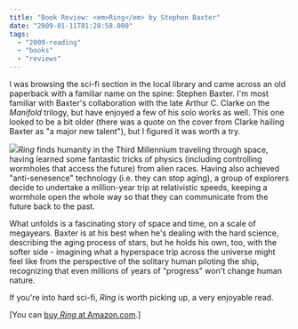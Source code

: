 ```yaml
---
title: "Book Review: <em>Ring</em> by Stephen Baxter"
date: "2009-01-11T01:28:58.000"
tags: 
  - "2009-reading"
  - "books"
  - "reviews"
---
```


I was browsing the sci-fi section in the local library and came across an old paperback with a familiar name on the spine: Stephen Baxter. I'm most familiar with Baxter's collaboration with the late Arthur C. Clarke on the _Manifold_ trilogy, but have enjoyed a few of his solo works as well. This one looked to be a bit older (there was a quote on the cover from Clarke hailing Baxter as "a major new talent"), but I figured it was worth a try.

[![](http://ecx.images-amazon.com/images/I/511G8QSZH2L._SL160_.jpg)](http://www.amazon.com/Ring-Stephen-Baxter/dp/0061056944%3FSubscriptionId%3D02E5W5871AJF7PMMMS82%26tag%3Dscifirev-20%26linkCode%3Dxm2%26camp%3D2025%26creative%3D165953%26creativeASIN%3D0061056944)_Ring_ finds humanity in the Third Millennium traveling through space, having learned some fantastic tricks of physics (including controlling wormholes that access the future) from alien races. Having also achieved "anti-senesence" technology (i.e. they can stop aging), a group of explorers decide to undertake a million-year trip at relativistic speeds, keeping a wormhole open the whole way so that they can communicate from the future back to the past.

What unfolds is a fascinating story of space and time, on a scale of megayears. Baxter is at his best when he's dealing with the hard science, describing the aging process of stars, but he holds his own, too, with the softer side - imagining what a hyperspace trip across the universe might feel like from the perspective of the solitary human piloting the ship, recognizing that even millions of years of "progress" won't change human nature.

If you're into hard sci-fi, _Ring_ is worth picking up, a very enjoyable read.

\[You can [buy _Ring_ at Amazon.com](http://www.amazon.com/Ring-Stephen-Baxter/dp/0061056944%3FSubscriptionId%3D02E5W5871AJF7PMMMS82%26tag%3Dscifirev-20%26linkCode%3Dxm2%26camp%3D2025%26creative%3D165953%26creativeASIN%3D0061056944).\]
